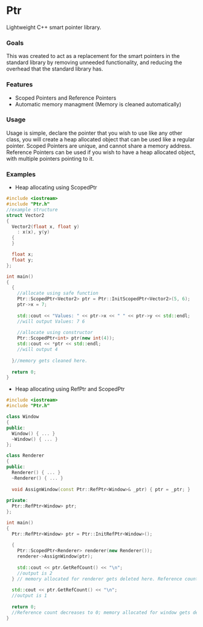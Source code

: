 # Ptr
Lightweight C++ smart pointer library.

### Goals
This was created to act as a replacement for the smart pointers in the standard library by removing unneeded functionality, and reducing the overhead that the standard library has.

### Features
* Scoped Pointers and Reference Pointers
* Automatic memory managment (Memory is cleaned automatically)

### Usage
Usage is simple, declare the pointer that you wish to use like any other class, you will create a heap allocated object that can be used like a regular pointer. Scoped Pointers are unique, and cannot share a memory address. Reference Pointers can be used if you wish to have a heap allocated object, with multiple pointers pointing to it.

### Examples
* Heap allocating using ScopedPtr
  
```c++
#include <iostream>
#include "Ptr.h"
//example structure
struct Vector2
{
  Vector2(float x, float y)
    : x(x), y(y)
  {
  }

  float x;
  float y;
};

int main()
{
  {
    //allocate using safe function
    Ptr::ScopedPtr<Vector2> ptr = Ptr::InitScopedPtr<Vector2>(5, 6);
    ptr->x = 7;
  
    std::cout << "Values: " << ptr->x << " " << ptr->y << std::endl;
    //will output Values: 7 6
    
    //allocate using constructor
    Ptr::ScopedPtr<int> ptr(new int(4));
    std::cout << *ptr << std::endl;
    //will output 4
    
  }//memory gets cleaned here.
  
  return 0;
}
```
  
* Heap allocating using RefPtr and ScopedPtr

```c++
#include <iostream>
#include "Ptr.h"

class Window
{
public:
  Window() { ... }
  ~Window() { ... }
};

class Renderer
{
public:
  Renderer() { ... }
  ~Renderer() { ... }
  
  void AssignWindow(const Ptr::RefPtr<Window>& _ptr) { ptr = _ptr; }
  
private:
  Ptr::RefPtr<Window> ptr;
};

int main()
{
  Ptr::RefPtr<Window> ptr = Ptr::InitRefPtr<Window>();
  
  {
    Ptr::ScopedPtr<Renderer> renderer(new Renderer());
    renderer->AssignWindow(ptr);
    
    std::cout << ptr.GetRefCount() << "\n";
    //output is 2
  } // memory allocated for renderer gets deleted here. Reference count also decreases
  
  std::cout << ptr.GetRefCount() << "\n";
  //output is 1
  
  return 0;
  //Reference count decreases to 0; memory allocated for window gets deleted here.
}
